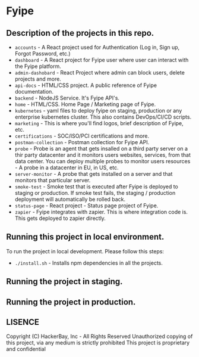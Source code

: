 # Fyipe 

## Description of the projects in this repo. 
 - `accounts` - A React project used for Authentication (Log in, Sign up, Forgot Password, etc.)
 - `dashboard` - A React project for Fyipe user where user can interact with the Fyipe platform. 
 - `admin-dashobard` - React Project where admin can block users, delete projects and more. 
 - `api-docs` - HTML/CSS project. A public reference of Fyipe documentation. 
 - `backend` - NodeJS Service. It's Fyipe API's. 
 - `home` - HTML/CSS. Home Page / Marketing page of Fyipe.
 - `kubernetes` - yaml files to deploy fyipe on staging, production or any enterprise kubernetes cluster. This also contains DevOps/CI/CD scripts. 
 - `marketing` - This is where you'll find logos, brief description of Fyipe, etc. 
 - `certifications` - SOC/ISO/PCI certifications and more. 
 - `postman-collection` - Postman collection for Fyipe API. 
 - `probe` - Probe is an agent that gets insalled on a third party server on a thir party datacenter and it monitors users websites, services, from that data center. You can deploy multiple probes to monitor users resources - A probe in a datacenter in EU, in US, etc. 
 - `server-monitor` - A probe that gets installed on a server and that monitors that particular server. 
 - `smoke-test` - Smoke test that is executed after Fyipe is deployed to staging or production. If smoke test fails, the staging / production deployment will automatically be rolled back. 
 - `status-page` - React project  - Status page project of Fyipe. 
 - `zapier` - Fyipe integrates with zapier. This is where integration code is. This gets deployed to zapier directly. 

## Running this project in local environment. 

To run the project in local development. Please follow this steps: 
 - `./install.sh` - Installs npm dependencies in all the projects. 
 
## Running the project in staging. 

## Running the project in production. 

## LISENCE

Copyright (C) HackerBay, Inc - All Rights Reserved
Unauthorized copying of this project, via any medium is strictly prohibited
This project is proprietary and confidential

